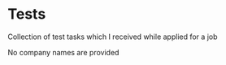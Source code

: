 # Tests
Collection of test tasks which I received while applied for a job

No company names are provided